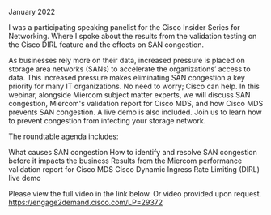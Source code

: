 January 2022

I was a participating speaking panelist for the Cisco Insider Series for Networking. Where I spoke about the results from the validation testing on the Cisco DIRL feature and the effects on SAN congestion.

As businesses rely more on their data, increased pressure is placed on storage area networks (SANs) to accelerate the organizations’ access to data. This increased pressure makes eliminating SAN congestion a key priority for many IT organizations. No need to worry; Cisco can help. In this webinar, alongside Miercom subject matter experts, we will discuss SAN congestion, Miercom's validation report for Cisco MDS, and how Cisco MDS prevents SAN congestion. A live demo is also included. Join us to learn how to prevent congestion from infecting your storage network.

The roundtable agenda includes:

What causes SAN congestion
How to identify and resolve SAN congestion before it impacts the business
Results from the Miercom performance validation report for Cisco MDS
Cisco Dynamic Ingress Rate Limiting (DIRL) live demo

Please view the full video in the link below. Or video provided upon request.
https://engage2demand.cisco.com/LP=29372
